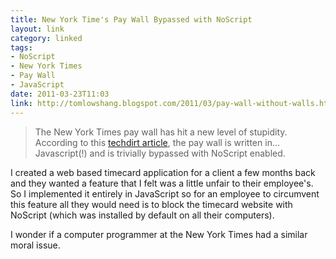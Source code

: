 ```yaml
---
title: New York Time's Pay Wall Bypassed with NoScript
layout: link
category: linked
tags:
- NoScript
- New York Times
- Pay Wall
- JavaScript
date: 2011-03-23T11:03
link: http://tomlowshang.blogspot.com/2011/03/pay-wall-without-walls.html
---
```


> The New York Times pay wall has hit a new level of stupidity. According to this [techdirt article](http://www.techdirt.com/articles/20110322/03485913583/am-i-violating-dmca-visiting-nytimes-with-noscript-enabled.shtml "Am I Violating The DMCA By Visiting The NYTimes With NoScript Enabled?"), the pay wall is written in... Javascript(!) and is trivially bypassed with NoScript enabled.

I created a web based timecard application for a client a few months back and they wanted a feature that I felt was a little unfair to their employee's. So I implemented it entirely in JavaScript so for an employee to circumvent this feature all they would need is to block the timecard website with NoScript (which was installed by default on all their computers).

I wonder if a computer programmer at the New York Times had a similar moral issue.
